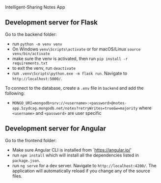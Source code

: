 Intelligent-Sharing Notes App

## Development server for Flask

Go to the backend folder:
 - run `python -m venv venv`
 - On Windows `venv\Scripts\activate` or for macOS/Linux `source venv/bin/activate`
 - make sure the venv is activated, then run `pip install -r requirements.txt`
 - to exit the venv, run `deactivate`
 - run `.venv\Scripts\python.exe -m flask run`. Navigate to `http://localhost:5000/`.
 
To connect to the database, create a `.env` file in `backend` and add the following:
 - `MONGO_URI=mongodb+srv://<username>:<password>@notes-app.5zydcag.mongodb.net/notes?retryWrites=true&w=majority` where `<username>` and `<password>` are user specific

## Development server for Angular

Go to the frontend folder:
 - Make sure Angular CLI is installed from `https://angular.io/'
 - run `npm install` which will install all the dependencies listed in `package.json`.
 - run `ng serve` for a dev server. Navigate to `http://localhost:4200/`. The application will automatically reload if you change any of the source files.
 
 

 
 
